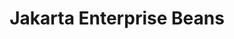 ---
title: "Jakarta Enterprise Beans"
summary: "Jakarta Enterprise Beans defines an architecture for the development and deployment of component-based business applications."
---